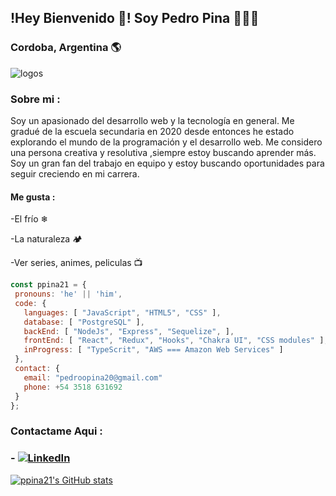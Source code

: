    ##                                                  !Hey Bienvenido 👋! Soy Pedro Pina 👨🏽‍💻
                                                                 
   ###                                                       Cordoba, Argentina 🌎

   ![logos](https://user-images.githubusercontent.com/95067274/235322075-783eb209-52a3-44d3-8f8f-0d6aeb5f456f.jpg)
   
   
 ### Sobre mi : 
Soy un apasionado del desarrollo web y la tecnología en general. Me gradué de la escuela secundaria en 2020 desde entonces he estado explorando el mundo de la    programación y el desarrollo web. Me considero una persona creativa y resolutiva ,siempre estoy buscando aprender más.
       Soy un gran fan del trabajo en equipo y estoy buscando oportunidades para seguir creciendo en mi carrera. 


#### Me gusta : 



-El frío ❄

-La naturaleza 🏕️

-Ver series, animes, peliculas 📺



 ```js
 const ppina21 = {
  pronouns: 'he' || 'him',
  code: {
    languages: [ "JavaScript", "HTML5", "CSS" ],
    database: [ "PostgreSQL" ],
    backEnd: [ "NodeJs", "Express", "Sequelize", ],
    frontEnd: [ "React", "Redux", "Hooks", "Chakra UI", "CSS modules" ],
    inProgress: [ "TypeScrit", "AWS === Amazon Web Services" ]
  },
  contact: {
    email: "pedroopina20@gmail.com"
    phone: +54 3518 631692
  }
};
```
### Contactame Aqui : 

### - [![LinkedIn](https://img.shields.io/badge/LinkedIn--blue?style=social&logo=linkedin)](https://www.linkedin.com/in/pedro-oscar-pina-739b70223/)


[![ppina21's GitHub stats](https://github-readme-stats.vercel.app/api?username=ppina21)](https://github.com/anuraghazra/github-readme-stats)


<!--
                                                               

**ppina21/ppina21** is a ✨ _special_ ✨ repository because its `README.md` (this file) appears on your GitHub profile.

Here are some ideas to get you started:

- 🔭 I’m currently working on ...
- 🌱 I’m currently learning ...
- 👯 I’m looking to collaborate on ...
- 🤔 I’m looking for help with ...
- 💬 Ask me about ...
- 📫 How to reach me: ...
- 😄 Pronouns: ...
- ⚡ Fun fact: ...
-->

